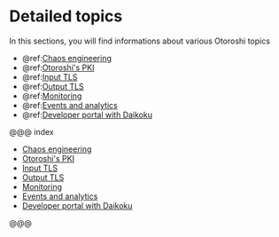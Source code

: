 # Detailed topics

In this sections, you will find informations about various Otoroshi topics  

* @ref:[Chaos engineering](./chaos-engineering.md)
* @ref:[Otoroshi's PKI](./pki.md)
* @ref:[Input TLS](./input-tls.md)
* @ref:[Output TLS](./output-tls.md)
* @ref:[Monitoring](./monitoring.md)
* @ref:[Events and analytics](./events-and-analytics.md)
* @ref:[Developer portal with Daikoku](./dev-portal.md)

@@@ index

* [Chaos engineering](./chaos-engineering.md)
* [Otoroshi's PKI](./pki.md)
* [Input TLS](./input-tls.md)
* [Output TLS](./output-tls.md)
* [Monitoring](./monitoring.md)
* [Events and analytics](./events-and-analytics.md)
* [Developer portal with Daikoku](./dev-portal.md)

@@@
